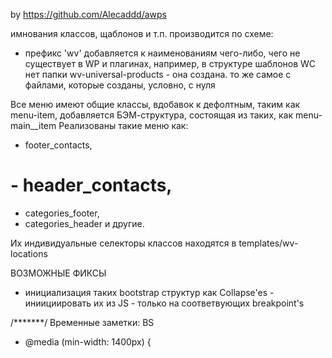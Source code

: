 by https://github.com/Alecaddd/awps


имнования классов, щаблонов и т.п. производится по схеме:
 - префикс 'wv' добавляется к наименованиям чего-либо, чего не существует в WP и плагинах,
    например, в структуре шаблонов WC нет папки wv-universal-products - она создана.
    то же самое с файлами, которые созданы, условно, с нуля 


Все меню имеют общие классы, вдобавок к дефолтным, таким как menu-item, добавляется БЭМ-структура, состоящая из таких, как menu-main__item
Реализованы такие меню как:
   - footer_contacts,
   # - header_contacts,
   - categories_footer,
   - categories_header
и другие.

Их индивидуальные селекторы классов находятся в templates/wv-locations

ВОЗМОЖНЫЕ ФИКСЫ
   - инициализация таких bootstrap структур как Collapse'es - иниициировать их из JS - только на соответвующих breakpoint's



/*******/
Временные заметки:
 BS 
  - @media (min-width: 1400px) {

